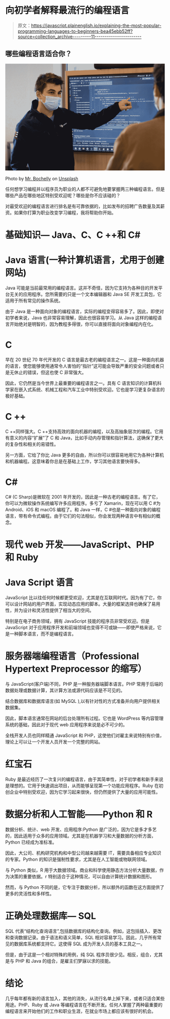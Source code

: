 # 向初学者解释最流行的编程语言

> 原文：<https://javascript.plainenglish.io/explaining-the-most-popular-programming-languages-to-beginners-bea45ebb52ff?source=collection_archive---------11----------------------->

## 哪些编程语言适合你？

![](img/b0ae38dfce535143d115ef59c0c78941.png)

Photo by [Mr. Bochelly](https://unsplash.com/@bochelly?utm_source=medium&utm_medium=referral) on [Unsplash](https://unsplash.com?utm_source=medium&utm_medium=referral)

任何想学习编程并以程序员为职业的人都不可避免地要掌握两三种编程语言。但是哪些产品在哪些地区特别受欢迎呢？哪些是你不应该碰的？

对最受欢迎的编程语言进行排名是有可靠依据的，比如发布的招聘广告数量及其薪资。如果你打算为职业改变学习编程，我将帮助你开始。

# 基础知识— Java、C、C ++和 C#

# Java 语言(一种计算机语言，尤用于创建网站)

Java 可能是当前最常用的编程语言。这并不奇怪，因为它支持为各种目的开发平台无关的应用程序。您所需要的只是一个文本编辑器和 Java SE 开发工具包，它适用于所有常见的操作系统。

由于 Java 是一种面向对象的编程语言，实际的编程变得容易多了。因此，即使对初学者来说，Java 也非常容易理解，因此也很容易学习。从 Java 这样的编程语言开始绝对是明智的，因为教程多得很，你可以直接将面向对象编程内在化。

# C

早在 20 世纪 70 年代开发的 C 语言是最古老的编程语言之一。这是一种面向机器的语言，使您能够使用通常令人害怕的“指针”这可能会导致严重的安全问题或者只是无休止的错误，但这也使 C 非常强大。

因此，它仍然是当今世界上最重要的编程语言之一。具有 C 语言知识的计算机科学家在嵌入式系统、机械工程和汽车工业中特别受欢迎。它也是学习更复杂语言的极好基础。

# C ++

C ++同样强大。C ++支持高效的面向机器的编程，以及高抽象层次的编程。它用有意义的内容“扩展”了 C 和 Java，比如手动内存管理和指针算法，这确保了更大的复杂性和相关的易错性。

另一方面，它给了你比 Java 更多的自由，所以你可以很容易地用它为各种计算机和机器编程。这意味着你总是在基础上工作，学习其他语言要快得多。

# C#

C# (C Sharp)是微软在 2001 年开发的，因此是一种古老的编程语言。有了它，你可以为微软操作系统编写许多应用程序。多亏了 Xamarin，现在可以用 C #为 Android、iOS 和 macOS 编程了。和 Java 一样，C #也是一种面向对象的编程语言，带有命令式编程。由于它们的句法相似，你会发现两种语言中有相似的概念。

# 现代 web 开发——JavaScript、PHP 和 Ruby

# Java Script 语言

JavaScript 比以往任何时候都更受欢迎，尤其是在互联网时代。因为有了它，你可以设计网站的用户界面，实现动态应用的脚本。大量的框架选择也确保了易用性，并为设计和灵活性提供了相当大的空间。

特别是在电子商务领域，拥有 JavaScript 技能的程序员非常受欢迎。但是 JavaScript 对于应用程序开发和前端领域也变得不可或缺——即使严格来说，它是一种脚本语言，而不是编程语言。

# 服务器端编程语言（Professional Hypertext Preprocessor 的缩写）

与 JavaScript(客户端)不同，PHP 是一种服务器端脚本语言。PHP 常用于后端的数据处理或数据计算，其计算方法或源代码应该是不可见的。

结合数据库和数据库语言(如 MySQL ),以有针对性的方式准备并向用户提供相关数据集。

因此，脚本语言通常在网站的后台处理所有过程。它也是 WordPress 等内容管理系统的基础，因此对于现代 web 应用程序来说是必不可少的。

全栈开发人员也同样精通 JavaScript 和 PHP，这使他们对雇主来说特别有价值，理论上可以让一个开发人员开发一个完整的网站。

# 红宝石

Ruby 是最近经历了一次复兴的编程语言，由于其简单性，对于初学者和新手来说是理想的。它用于快速调出项目，从而能够呈现第一个功能应用程序。Ruby 在初创企业中特别受欢迎，因为它学习起来很快，但仍然提供了大量的应用可能性。

# 数据分析和人工智能——Python 和 R

数据分析、统计、web 开发、应用程序:Python 是广泛的，因为它是多才多艺的，因此适用于众多的应用领域。尤其是在机器学习和大量数据的分析方面，Python 已经成为准标准。

因此，大公司、机构研究机构和中型公司越来越需要 IT，需要具备相应专业知识的专家。Python 的知识是强制性要求，尤其是在人工智能或物联网领域。

与 Python 类似，R 用于大数据领域。商业和科学使用静态方法分析大量数据，作为决策的重要依据。r 特别适合于这种情况，可以自由计算统计数据和图形。

然而，与 Python 不同的是，它专注于数据分析，所以额外的函数在这方面提供了更多的灵活性和多样性。

# 正确处理数据库— SQL

SQL 代表“结构化查询语言”,包括数据库的结构化查询。例如，这包括插入、更改和查询数据记录。由于语法和语义简单，SQL 相对容易学习。因此，几乎所有常见的数据库系统都支持它。这使得 SQL 成为开发人员的基本工具之一。

但是，由于这是一个相对特殊的用例，纯 SQL 程序员很少见。相反，组合，尤其是与 PHP 和 Java 的组合，是雇主们梦寐以求的技能。

# 结论

几乎每年都有新的语言加入，其他的消失，从流行名单上掉下来，或者只适合某些用途。PHP、Ruby 或 Java 等编程语言在不断开发。任何人掌握了两种最重要的编程语言来开始他们的工作和职业生涯，在就业市场上都应该有很好的机会。